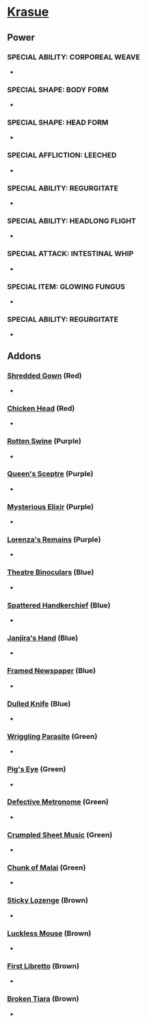 # [Krasue](<https://deadbydaylight.wiki.gg/wiki/Burong_Sukapat>)

## Power

### SPECIAL ABILITY: CORPOREAL WEAVE

-


### SPECIAL SHAPE: BODY FORM

-


### SPECIAL SHAPE: HEAD FORM

-


### SPECIAL AFFLICTION: LEECHED

-


### SPECIAL ABILITY: REGURGITATE

-


### SPECIAL ABILITY: HEADLONG FLIGHT

-


### SPECIAL ATTACK: INTESTINAL WHIP

-


### SPECIAL ITEM: GLOWING FUNGUS

-


### SPECIAL ABILITY: REGURGITATE

-


## Addons

### [Shredded Gown](<https://deadbydaylight.wiki.gg/wiki/Shredded_Gown>) (Red)

-


### [Chicken Head](<https://deadbydaylight.wiki.gg/wiki/Chicken_Head>) (Red)

-


### [Rotten Swine](<https://deadbydaylight.wiki.gg/wiki/Rotten_Swine>) (Purple)

-


### [Queen's Sceptre](<https://deadbydaylight.wiki.gg/wiki/Queen%27s_Sceptre>) (Purple)

-


### [Mysterious Elixir](<https://deadbydaylight.wiki.gg/wiki/Mysterious_Elixir>) (Purple)

-


### [Lorenza's Remains](<https://deadbydaylight.wiki.gg/wiki/Lorenza%27s_Remains>) (Purple)

-


### [Theatre Binoculars](<https://deadbydaylight.wiki.gg/wiki/Theatre_Binoculars>) (Blue)

-


### [Spattered Handkerchief](<https://deadbydaylight.wiki.gg/wiki/Spattered_Handkerchief>) (Blue)

-


### [Janjira's Hand](<https://deadbydaylight.wiki.gg/wiki/Janjira%27s_Hand>) (Blue)

-


### [Framed Newspaper](<https://deadbydaylight.wiki.gg/wiki/Framed_Newspaper>) (Blue)

-


### [Dulled Knife](<https://deadbydaylight.wiki.gg/wiki/Dulled_Knife>) (Blue)

-


### [Wriggling Parasite](<https://deadbydaylight.wiki.gg/wiki/Wriggling_Parasite>) (Green)

-


### [Pig's Eye](<https://deadbydaylight.wiki.gg/wiki/Pig%27s_Eye>) (Green)

-


### [Defective Metronome](<https://deadbydaylight.wiki.gg/wiki/Defective_Metronome>) (Green)

-


### [Crumpled Sheet Music](<https://deadbydaylight.wiki.gg/wiki/Crumpled_Sheet_Music>) (Green)

-


### [Chunk of Malai](<https://deadbydaylight.wiki.gg/wiki/Chunk_of_Malai>) (Green)

-


### [Sticky Lozenge](<https://deadbydaylight.wiki.gg/wiki/Sticky_Lozenge>) (Brown)

-


### [Luckless Mouse](<https://deadbydaylight.wiki.gg/wiki/Luckless_Mouse>) (Brown)

-


### [First Libretto](<https://deadbydaylight.wiki.gg/wiki/First_Libretto>) (Brown)

-


### [Broken Tiara](<https://deadbydaylight.wiki.gg/wiki/Broken_Tiara>) (Brown)

-

